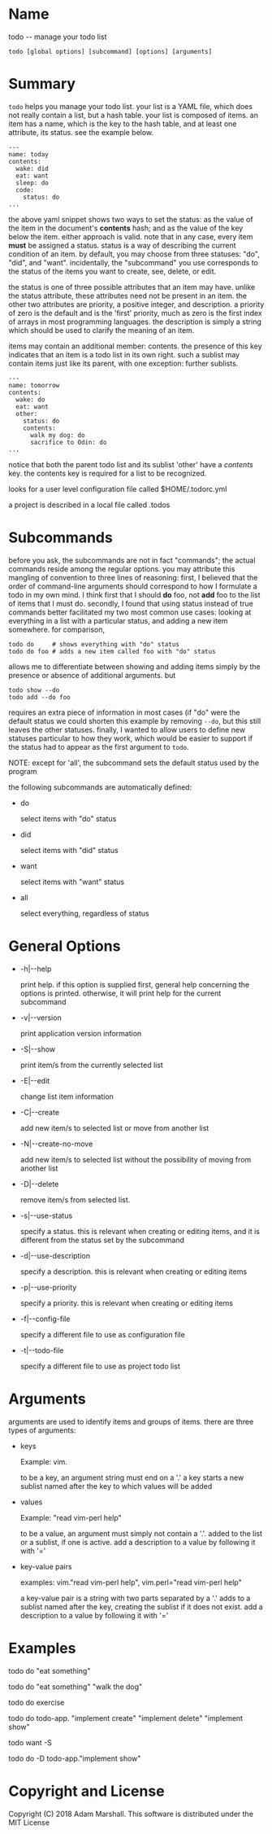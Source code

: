# Name

todo -- manage your todo list

    todo [global options] [subcommand] [options] [arguments]

# Summary

`todo` helps you manage your todo list. your list is a YAML file, which
does not really contain a list, but a hash table. your list is composed
of items. an item has a name, which is the key to the hash table, and at
least one attribute, its status. see the example below.

    ---
    name: today
    contents:
      wake: did
      eat: want
      sleep: do
      code:
        status: do
    ...

the above yaml snippet shows two ways to set the status: as the value of
the item in the document's **contents** hash; and as the value of the
key below the item. either approach is valid. note that in any case,
every item **must** be assigned a status. status is a way of describing
the current condition of an item. by default, you may choose from three
statuses: "do", "did", and "want". incidentally, the "subcommand" you
use corresponds to the status of the items you want to create, see,
delete, or edit.

the status is one of three possible attributes that an item may have.
unlike the status attribute, these attributes need not be present in an item.
the other two attributes are priority, a positive integer, and description.
a priority of zero is the default and is the 'first' priority, much as
zero is the first index of arrays in most programming languages. the
description is simply a string which should be used to clarify the
meaning of an item.

items may contain an additional member: contents. the presence of this
key indicates that an item is a todo list in its own right. such a
sublist may contain items just like its parent, with one exception:
further sublists. 

    ---
    name: tomorrow
    contents:
      wake: do
      eat: want
      other:
        status: do
        contents:
          walk my dog: do
          sacrifice to Odin: do
    ...

notice that both the parent todo list and its sublist 'other' have a
_contents_ key. the contents key is required for a list to be
recognized.

looks for a user level configuration file called $HOME/.todorc.yml

a project is described in a local file called .todos

# Subcommands

before you ask, the subcommands are not in fact "commands"; the actual
commands reside among the regular options. you may attribute this mangling
of convention to three lines of reasoning: first, I believed that the order
of command-line arguments should correspond to how I formulate a todo in
my own mind. I think first that I should **do** foo, not **add** foo to
the list of items that I must do. secondly, I found that using status
instead of true commands better facilitated my two most common use
cases: looking at everything in a list with a particular status, and
adding a new item somewhere. for comparison, 

    todo do     # shows everything with "do" status
    todo do foo # adds a new item called foo with "do" status

allows me to differentiate between showing and adding items simply by
the presence or absence of additional arguments. but

    todo show --do
    todo add --do foo

requires an extra piece of information in most cases (if "do" were the
default status we could shorten this example by removing `--do`,
but this still leaves the other statuses. finally, I wanted to allow
users to define new statuses particular to how they work, which would
be easier to support if the status had to appear as the first argument
to `todo`.

NOTE: except for 'all', the subcommand sets the default status used by the
program

the following subcommands are automatically defined:

- do

    select items with "do" status

- did

    select items with "did" status

- want

    select items with "want" status

- all

    select everything, regardless of status

# General Options

- -h|--help

    print help. if this option is supplied first, general help concerning
    the options is printed. otherwise, it will print help for the current
    subcommand

- -v|--version

    print application version information

- -S|--show

    print item/s from the currently selected list

- -E|--edit

    change list item information

- -C|--create

    add new item/s to selected list or move from another list

- -N|--create-no-move

    add new item/s to selected list without the possibility of moving
    from another list

- -D|--delete

    remove item/s from selected list. 

- -s|--use-status

    specify a status. this is relevant when creating or editing items,
    and it is different from the status set by the subcommand

- -d|--use-description

    specify a description. this is relevant when creating or editing items

- -p|--use-priority

    specify a priority. this is relevant when creating or editing items

- -f|--config-file

    specify a different file to use as configuration file

- -t|--todo-file

    specify a different file to use as project todo list

# Arguments

arguments are used to identify items and groups of items. there are
three types of arguments:

- keys

    Example: vim.

    to be a key, an argument string must end on a '.'
    a key starts a new sublist named after the key to which 
    values will be added

- values

    Example: "read vim-perl help"

    to be a value, an argument must simply not contain a '.'.
    added to the list or a sublist, if one is active. add a description
    to a value by following it with '='

- key-value pairs

    examples: vim."read vim-perl help", vim.perl="read vim-perl help"

    a key-value pair is a string with two parts separated by a '.'
    adds to a sublist named after the key, creating the sublist if it does
    not exist. add a description to a value by following it with '='

# Examples

todo do "eat something"

todo do "eat something" "walk the dog"

todo do exercise

todo do todo-app. "implement create" "implement delete" "implement show"

todo want -S

todo do -D todo-app."implement show"

# Copyright and License

Copyright (C) 2018 Adam Marshall.
This software is distributed under the MIT License
